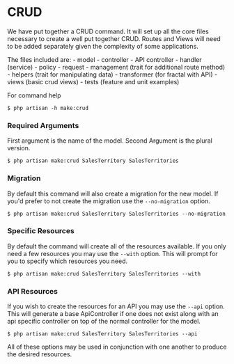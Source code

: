 # CRUD
We have put together a CRUD command. It will set up all the core files necessary to create a well put together CRUD. Routes and Views will need to be added separately given the complexity of some applications.

The files included are:
    - model
    - controller
    - API controller
    - handler (service)
    - policy
    - request
    - management (trait for additional route method)
    - helpers (trait for manipulating data)
    - transformer (for fractal with API)
    - views (basic crud views)
    - tests (feature and unit examples)

For command help
```shell
$ php artisan -h make:crud
```

### Required Arguments
First argument is the name of the model. Second Argument is the plural version.
```shell
$ php artisan make:crud SalesTerritory SalesTerritories
```

### Migration
By default this command will also create a migration for the new model. If you'd prefer to not create the migration use the `--no-migration` option.
```shell
$ php artisan make:crud SalesTerritory SalesTerritories --no-migration
```

### Specific Resources
By default the command will create all of the resources available. If you only need a few resources you may use the `--with` option. This will prompt for you to specify which resources you need.
```shell
$ php artisan make:crud SalesTerritory SalesTerritories --with
```

### API Resources
If you wish to create the resources for an API you may use the `--api` option. This will generate a base ApiController if one does not exist along with an api specific controller on top of the normal controller for the model.
```shell
$ php artisan make:crud SalesTerritory SalesTerritories --api
```

All of these options may be used in conjunction with one another to produce the desired resources.